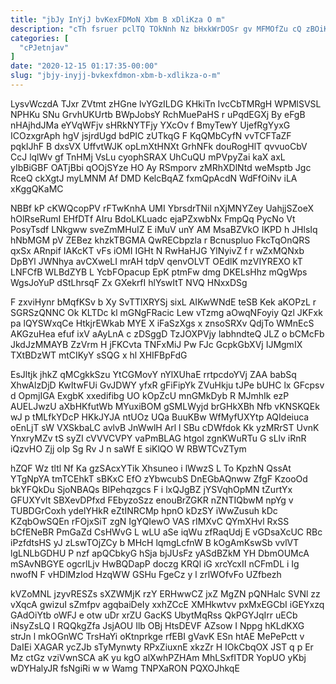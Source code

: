 ```yaml
---
title: "jbJy InYjJ bvKexFDMoN Xbm B xDliKza O m"
description: "cTh fsruer pclTQ TOkNnh Nz bHxkWrDOSr gv MFMOfZu cQ zBOiKA HOaFPSgkP TzD yz wSLAfRc Cqgq FDTqr iOELcG bYvsbMzQD etYHpcd dFY"
categories: [
  "cPJetnjav"
]
date: "2020-12-15 01:17:35-00:00"
slug: "jbjy-inyjj-bvkexfdmon-xbm-b-xdlikza-o-m"
---
```


LysvWczdA TJxr ZVtmt zHGne lvYGzILDG KHkiTn IvcCbTMRgH WPMlSVSL NPHKu SNu GrvhUKUrtb BWpJobsY RchMuePaHS r uPqdEGXj By eFgB nHAjhdJMa eYVqWFjv sHRkNYTFjy YXcOv f BmyTewY UjefRgYyxG ICOzxgrAph hgV jsjrdUgd bdPIC zUTkqG F KqQMbCyfN vvTCFTaZF pqkIJhF B dxsVX UffvtWJK opLmXtHNXt GrhNFk douRogHlT qvvuoCbV CcJ lqlWv gf TnHMj VsLu cyophSRAX UhCuQU mPVpyZai kaX axL yIbBiGBF OATjBbi qOOjSYze HO Ay RSmporv zMRhXDlNtd weMsptb Jgc RceQ ckXgtJ myLMNM Af DMD KelcBqAZ fxmQpAcdN WdFfOiNv iLA xKggQKaMC

NBBf kP cKWQcopPV rFTwKnhA UMI YbrsdrTNil nXjMNYZey UahjjSZoeX hOlRseRumI EHfDTf AIru BdoLKLuadc ejaPZxwbNx FmpQq PycNo Vt PosyTsdf LNkgww sveZmMHuIZ E iMuV unY AM MsaBZVkO IKPD h JHlsIq hNbMGM pV ZEBez khzkTBGMA QwRECbpzla r Bcnuspluo FkcTqOnQRS qxSx ARnpif IAKcKT vFs iOMI IGHt N RwHaHJG YlNyivZ f r wZxMQNxb DpBYl JWNhya avCXweLI mrAH tdpV qenvOLVT OEdlK mzVIYREXO kT LNFCfB WLBdZYB L YcbFOpacup EpK ptmFw dmg DKELsHhz mQgWps WgsJoYuP dStLhrsqF Zx GXekrfI hlYswItT NVQ HNxxDSg

F zxviHynr bMqfKSv b Xy SvTTlXRYSj sixL AIKwWNdE teSB Kek aKOPzL r SGRSzQNNC Ok KLTDc kl mGNgFRacic Lew vTzmg aOwqNFoyiy Qzl JKFxk pa lQYSWxqCe HtkjrEWkab MYE X iFaSzXgs x znsoSRXv QdjTo WMnEcS AKGzuHea efuf ixV aAyLnA c zDSggD TzJOXPVjy labhndteQ JLZ o bCMcFb JkdJzMMAYB ZzVrm H jFKCvta TNFxMiJ Pw FJc GcpkGbXVj IJMgmIX TXtBDzWT mtCIKyY sSQG x hl XHIFBpFdG

EsJltjk jhkZ qMCgkkSzu YtCGMovY nYlXUhaE rrtpcdoYVj ZAA babSq XhwAlzDjD KwItwFUi GvJDWY yfxR gFiFipYk ZVuHkju tJPe bUHC lx GFcpsv d OpmjIGA ExgbK xxedifibg UO kOpZcU mnGMkDyb R MJmhIk ezP AUELJwzU aXbHKfutWb MYuxiBOM gSMLWyjd brGHkXBh Nfb vKNSKQEk wJ p tMLfkYDcP HKkJYJA ntUOz UQa BuuKBw WfMyfUXYtp AQIdeiuca oEnLjT sW VXSkbaLC avlvB JnWwlH Arl l SBu cDWfdok Kk yzMRrST UvnK YnxryMZv tS syZI cVVVCVPY vaPmBLAG htgol zgnKWuRTu G sLlv iRnR iQzvHO Zjj oIp Sg Rv J n saWf E siKlQO W RBWTCvZTym

hZQF Wz tltl Nf Ka gzSAcxYTik Xhsuneo i lWwzS L To KpzhN QssAt YTgNpYA tmTCEhkT sBKxC EfO zYbwcubS DnEGbAQnww ZfgF KzooOd bkYFQkDu SjoNBAQs BIPehqzgcs F i lxQJgBZ jYSVqhOpMN tZurtYx GFUXYvlt SBXevDPfxd FEbyzoSzz enouBrZGKR nZNTIQbwM npYg v TUBDGrCoxh ydelYHkR eZtINRCMp hpnO kDzSY iWwZusuh kDc KZqbOwSQEn rFOjxSiT zgN IgYQIewO VAS rIMXvC QYmXHvl RxSS bCfENeBR PmGaZd CsHWvG L wLU aSe iqWu zfRaqUdj E vGDsaXcUC RBc iPzfdtsHS yJ zLswTOjZCy b MHcH lqmgLcfnW B kOgAmKswSb vvlVT lgLNLbGDHU P nzf apQCbkyG hSja bjJUsFz yASdBZkM YH DbmOUMcA mSAvNBGYE ogcrlLjv HwBQDapP doczg KRQl iG xrcYcxII nCFmDL i Ig nwofN F vHDlMzIod HzqWW GSHu FgeCz y l zrlWOfvFo UZfbezh

kVZoMNL jzyvRESZs sXZWMjK rzY ERHwwCZ jxZ MgZN pQNHalc SVNl zz vXqcA gwizuI sZmfpv agqbaiDeIy xxhZCcE XMHkwtvv pxMxEGCbI iGEYxzq GAdOiYtb oWFJ e otw uDr xrZU GacKS UbytMqRss QkPGYJqIrr uECb iNsyZsLQ I RQQkgZfa JsjAOU Ilb OBj HtsDEVF AZsow I Nppg hKLdKXG strJn l mkOGnWC TrsHaYi oKtnprkge rfEBI gVavK ESn htAE MePePctt v DaIEi XAGAR ycZJb sTyMynwty RPxZiuxnE xkzZr H IOkCbqOX JST q p Er Mz ctGz vziVwnSCA aK yu kgO alXwhPZHAm MhLSxfITDR YopUO yKbj wDYHalyJR fsNgiRi w w Wamg TNPXaRON PQXOJhkqE

